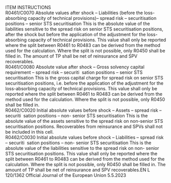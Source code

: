  
ITEM  INSTRUCTIONS  
R0461/C0070  Absolute values after 
shock – Liabilities (before 
the loss-absorbing 
capacity of technical 
provisions)– spread risk – 
securitisation positions – 
senior STS securitisation  This is the absolute value of the liabilities sensitive to the spread risk on senior 
STS securitisation positions, after the shock but before the application of the 
adjustment for the loss-absorbing capacity of technical provisions. 
This value shall only be reported where the split between R0461 to R0483 can be 
derived from the method used for the calculation. Where the split is not possible, 
only R0450 shall be filled in. 
The amount of TP shall be net of reinsurance and SPV recoverables.  
R0461/C0080  Absolute value after 
shock – Gross solvency 
capital requirement – 
spread risk – securiti ­
sation positions – senior 
STS securitisation  This is the gross capital charge for spread risk on senior STS securitisation 
positions, i.e. before the application of the adjustment for the loss-absorbing 
capacity of technical provisions. 
This value shall only be reported where the split between R0461 to R0483 can be 
derived from the method used for the calculation. Where the split is not possible, 
only R0450 shall be filled in.  
R0462/C0020  Initial absolute values 
before shock – Assets – 
spread risk – securiti ­
sation positions – non- 
senior STS securitisation  This is the absolute value of the assets sensitive to the spread risk on non-senior 
STS securitisation positions. 
Recoverables from reinsurance and SPVs shall not be included in this cell.  
R0462/C0030  Initial absolute values 
before shock – Liabilities 
– spread risk – securiti ­
sation positions – non- 
senior STS securitisation  This is the absolute value of the liabilities sensitive to the spread risk on non- 
senior STS securitisation positions. 
This value shall only be reported where the split between R0461 to R0483 can be 
derived from the method used for the calculation. Where the split is not possible, 
only R0450 shall be filled in. 
The amount of TP shall be net of reinsurance and SPV recoverables.EN  L 120/1362 Official Journal of the European Union 5.5.2023